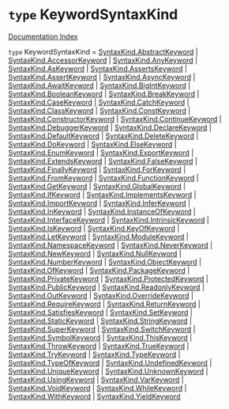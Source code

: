 # `type` KeywordSyntaxKind

[Documentation Index](../README.md)

`type` KeywordSyntaxKind = [SyntaxKind.AbstractKeyword](../enum.SyntaxKind/README.md#abstractkeyword--128) | [SyntaxKind.AccessorKeyword](../enum.SyntaxKind/README.md#accessorkeyword--129) | [SyntaxKind.AnyKeyword](../enum.SyntaxKind/README.md#anykeyword--133) | [SyntaxKind.AsKeyword](../enum.SyntaxKind/README.md#askeyword--130) | [SyntaxKind.AssertsKeyword](../enum.SyntaxKind/README.md#assertskeyword--131) | [SyntaxKind.AssertKeyword](../enum.SyntaxKind/README.md#assertkeyword--132) | [SyntaxKind.AsyncKeyword](../enum.SyntaxKind/README.md#asynckeyword--134) | [SyntaxKind.AwaitKeyword](../enum.SyntaxKind/README.md#awaitkeyword--135) | [SyntaxKind.BigIntKeyword](../enum.SyntaxKind/README.md#bigintkeyword--163) | [SyntaxKind.BooleanKeyword](../enum.SyntaxKind/README.md#booleankeyword--136) | [SyntaxKind.BreakKeyword](../enum.SyntaxKind/README.md#breakkeyword--83) | [SyntaxKind.CaseKeyword](../enum.SyntaxKind/README.md#casekeyword--84) | [SyntaxKind.CatchKeyword](../enum.SyntaxKind/README.md#catchkeyword--85) | [SyntaxKind.ClassKeyword](../enum.SyntaxKind/README.md#classkeyword--86) | [SyntaxKind.ConstKeyword](../enum.SyntaxKind/README.md#constkeyword--87) | [SyntaxKind.ConstructorKeyword](../enum.SyntaxKind/README.md#constructorkeyword--137) | [SyntaxKind.ContinueKeyword](../enum.SyntaxKind/README.md#continuekeyword--88) | [SyntaxKind.DebuggerKeyword](../enum.SyntaxKind/README.md#debuggerkeyword--89) | [SyntaxKind.DeclareKeyword](../enum.SyntaxKind/README.md#declarekeyword--138) | [SyntaxKind.DefaultKeyword](../enum.SyntaxKind/README.md#defaultkeyword--90) | [SyntaxKind.DeleteKeyword](../enum.SyntaxKind/README.md#deletekeyword--91) | [SyntaxKind.DoKeyword](../enum.SyntaxKind/README.md#dokeyword--92) | [SyntaxKind.ElseKeyword](../enum.SyntaxKind/README.md#elsekeyword--93) | [SyntaxKind.EnumKeyword](../enum.SyntaxKind/README.md#enumkeyword--94) | [SyntaxKind.ExportKeyword](../enum.SyntaxKind/README.md#exportkeyword--95) | [SyntaxKind.ExtendsKeyword](../enum.SyntaxKind/README.md#extendskeyword--96) | [SyntaxKind.FalseKeyword](../enum.SyntaxKind/README.md#falsekeyword--97) | [SyntaxKind.FinallyKeyword](../enum.SyntaxKind/README.md#finallykeyword--98) | [SyntaxKind.ForKeyword](../enum.SyntaxKind/README.md#forkeyword--99) | [SyntaxKind.FromKeyword](../enum.SyntaxKind/README.md#fromkeyword--161) | [SyntaxKind.FunctionKeyword](../enum.SyntaxKind/README.md#functionkeyword--100) | [SyntaxKind.GetKeyword](../enum.SyntaxKind/README.md#getkeyword--139) | [SyntaxKind.GlobalKeyword](../enum.SyntaxKind/README.md#globalkeyword--162) | [SyntaxKind.IfKeyword](../enum.SyntaxKind/README.md#ifkeyword--101) | [SyntaxKind.ImplementsKeyword](../enum.SyntaxKind/README.md#implementskeyword--119) | [SyntaxKind.ImportKeyword](../enum.SyntaxKind/README.md#importkeyword--102) | [SyntaxKind.InferKeyword](../enum.SyntaxKind/README.md#inferkeyword--140) | [SyntaxKind.InKeyword](../enum.SyntaxKind/README.md#inkeyword--103) | [SyntaxKind.InstanceOfKeyword](../enum.SyntaxKind/README.md#instanceofkeyword--104) | [SyntaxKind.InterfaceKeyword](../enum.SyntaxKind/README.md#interfacekeyword--120) | [SyntaxKind.IntrinsicKeyword](../enum.SyntaxKind/README.md#intrinsickeyword--141) | [SyntaxKind.IsKeyword](../enum.SyntaxKind/README.md#iskeyword--142) | [SyntaxKind.KeyOfKeyword](../enum.SyntaxKind/README.md#keyofkeyword--143) | [SyntaxKind.LetKeyword](../enum.SyntaxKind/README.md#letkeyword--121) | [SyntaxKind.ModuleKeyword](../enum.SyntaxKind/README.md#modulekeyword--144) | [SyntaxKind.NamespaceKeyword](../enum.SyntaxKind/README.md#namespacekeyword--145) | [SyntaxKind.NeverKeyword](../enum.SyntaxKind/README.md#neverkeyword--146) | [SyntaxKind.NewKeyword](../enum.SyntaxKind/README.md#newkeyword--105) | [SyntaxKind.NullKeyword](../enum.SyntaxKind/README.md#nullkeyword--106) | [SyntaxKind.NumberKeyword](../enum.SyntaxKind/README.md#numberkeyword--150) | [SyntaxKind.ObjectKeyword](../enum.SyntaxKind/README.md#objectkeyword--151) | [SyntaxKind.OfKeyword](../enum.SyntaxKind/README.md#ofkeyword--165) | [SyntaxKind.PackageKeyword](../enum.SyntaxKind/README.md#packagekeyword--122) | [SyntaxKind.PrivateKeyword](../enum.SyntaxKind/README.md#privatekeyword--123) | [SyntaxKind.ProtectedKeyword](../enum.SyntaxKind/README.md#protectedkeyword--124) | [SyntaxKind.PublicKeyword](../enum.SyntaxKind/README.md#publickeyword--125) | [SyntaxKind.ReadonlyKeyword](../enum.SyntaxKind/README.md#readonlykeyword--148) | [SyntaxKind.OutKeyword](../enum.SyntaxKind/README.md#outkeyword--147) | [SyntaxKind.OverrideKeyword](../enum.SyntaxKind/README.md#overridekeyword--164) | [SyntaxKind.RequireKeyword](../enum.SyntaxKind/README.md#requirekeyword--149) | [SyntaxKind.ReturnKeyword](../enum.SyntaxKind/README.md#returnkeyword--107) | [SyntaxKind.SatisfiesKeyword](../enum.SyntaxKind/README.md#satisfieskeyword--152) | [SyntaxKind.SetKeyword](../enum.SyntaxKind/README.md#setkeyword--153) | [SyntaxKind.StaticKeyword](../enum.SyntaxKind/README.md#statickeyword--126) | [SyntaxKind.StringKeyword](../enum.SyntaxKind/README.md#stringkeyword--154) | [SyntaxKind.SuperKeyword](../enum.SyntaxKind/README.md#superkeyword--108) | [SyntaxKind.SwitchKeyword](../enum.SyntaxKind/README.md#switchkeyword--109) | [SyntaxKind.SymbolKeyword](../enum.SyntaxKind/README.md#symbolkeyword--155) | [SyntaxKind.ThisKeyword](../enum.SyntaxKind/README.md#thiskeyword--110) | [SyntaxKind.ThrowKeyword](../enum.SyntaxKind/README.md#throwkeyword--111) | [SyntaxKind.TrueKeyword](../enum.SyntaxKind/README.md#truekeyword--112) | [SyntaxKind.TryKeyword](../enum.SyntaxKind/README.md#trykeyword--113) | [SyntaxKind.TypeKeyword](../enum.SyntaxKind/README.md#typekeyword--156) | [SyntaxKind.TypeOfKeyword](../enum.SyntaxKind/README.md#typeofkeyword--114) | [SyntaxKind.UndefinedKeyword](../enum.SyntaxKind/README.md#undefinedkeyword--157) | [SyntaxKind.UniqueKeyword](../enum.SyntaxKind/README.md#uniquekeyword--158) | [SyntaxKind.UnknownKeyword](../enum.SyntaxKind/README.md#unknownkeyword--159) | [SyntaxKind.UsingKeyword](../enum.SyntaxKind/README.md#usingkeyword--160) | [SyntaxKind.VarKeyword](../enum.SyntaxKind/README.md#varkeyword--115) | [SyntaxKind.VoidKeyword](../enum.SyntaxKind/README.md#voidkeyword--116) | [SyntaxKind.WhileKeyword](../enum.SyntaxKind/README.md#whilekeyword--117) | [SyntaxKind.WithKeyword](../enum.SyntaxKind/README.md#withkeyword--118) | [SyntaxKind.YieldKeyword](../enum.SyntaxKind/README.md#yieldkeyword--127)